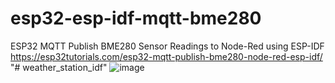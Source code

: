 # esp32-esp-idf-mqtt-bme280
ESP32 MQTT Publish BME280 Sensor Readings to Node-Red using ESP-IDF
https://esp32tutorials.com/esp32-mqtt-publish-bme280-node-red-esp-idf/
"# weather_station_idf" 
![image](https://github.com/ThanhVan0103/weatherStationIDF/assets/128039144/d6213fc6-b4f7-47b6-bf21-c73cadc50a44)
